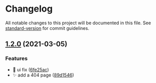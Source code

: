 # Changelog

All notable changes to this project will be documented in this file. See [standard-version](https://github.com/conventional-changelog/standard-version) for commit guidelines.

## [1.2.0](https://github.com/matb85/photoEditor/compare/v1.1.11...v1.2.0) (2021-03-05)


### Features

* :lipstick: ui fix ([6fe25ac](https://github.com/matb85/photoEditor/commit/6fe25ac3affc29b742c36dfcbf6228b7992408cf))
* :sparkles: add a 404 page ([89d1546](https://github.com/matb85/photoEditor/commit/89d15465e47909f08b1c20096fcf6e7599eeb8c7))
